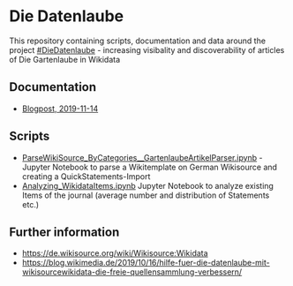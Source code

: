 # Die Datenlaube

This repository containing scripts, documentation and data around the project [#DieDatenlaube](https://twitter.com/search?q=%23DieDatenlaube&src=typed_query) - increasing visibality and discoverability of articles of Die Gartenlaube in Wikidata

## Documentation
* [Blogpost, 2019-11-14](https://librerli.github.io/DieDatenlaube/blogpost.html)

## Scripts

* [ParseWikiSource_ByCategories__GartenlaubeArtikelParser.ipynb](ParseWikiSource_ByCategories__GartenlaubeArtikelParser.ipynb) - Jupyter Notebook to parse a Wikitemplate on German Wikisource and creating a QuickStatements-Import
* [Analyzing_WikidataItems.ipynb](Analyzing_WikidataItems.ipynb) Jupyter Notebook to analyze existing Items of the journal (average number and distribution of Statements etc.)

## Further information
* https://de.wikisource.org/wiki/Wikisource:Wikidata 
* https://blog.wikimedia.de/2019/10/16/hilfe-fuer-die-datenlaube-mit-wikisourcewikidata-die-freie-quellensammlung-verbessern/

